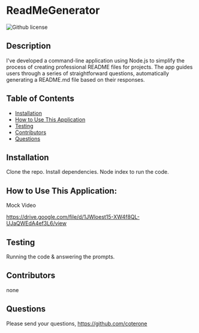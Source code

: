 # ReadMeGenerator 
![Github license](https://img.shields.io/badge/license-ISC-blue.svg)
## Description
I've developed a command-line application using Node.js to simplify the process of creating professional README files for projects. The app guides users through a series of straightforward questions, automatically generating a README.md file based on their responses.

## Table of Contents
* [Installation](#installation)
* [How to Use This Application](#HowtoUseThisApplication)
* [Testing](#testing)
* [Contributors](#contributors)
* [Questions](#questions)

## Installation
Clone the repo. Install dependencies. Node index to run the code.

## How to Use This Application:
Mock Video

https://drive.google.com/file/d/1JWloest15-XW4f8QL-UJaQWEdA4ef3L6/view
## Testing
Running the code & answering the prompts.

## Contributors
none


## Questions
Please send your questions, https://github.com/coterone